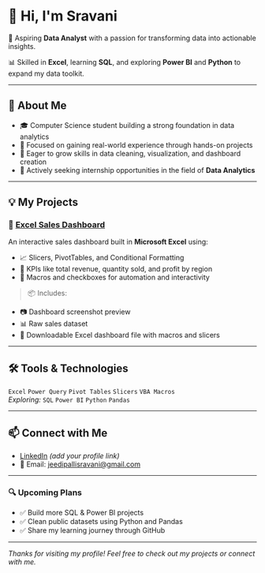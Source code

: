 # 👋 Hi, I'm Sravani

🎯 Aspiring **Data Analyst** with a passion for transforming data into actionable insights.

📊 Skilled in **Excel**, learning **SQL**, and exploring **Power BI** and **Python** to expand my data toolkit.

---

## 📌 About Me

- 🎓 Computer Science student building a strong foundation in data analytics  
- 🚀 Focused on gaining real-world experience through hands-on projects  
- 🧠 Eager to grow skills in data cleaning, visualization, and dashboard creation  
- 💼 Actively seeking internship opportunities in the field of **Data Analytics**

---

## 💡 My Projects

### 🔹 [Excel Sales Dashboard](https://github.com/J-sravani19/Excel-sales-dashboard)
An interactive sales dashboard built in **Microsoft Excel** using:
- 📈 Slicers, PivotTables, and Conditional Formatting
- 🧮 KPIs like total revenue, quantity sold, and profit by region
- 🔄 Macros and checkboxes for automation and interactivity

> 📦 Includes:
- 📷 Dashboard screenshot preview
- 📊 Raw sales dataset
- 📁 Downloadable Excel dashboard file with macros and slicers

---

## 🛠️ Tools & Technologies

`Excel` `Power Query` `Pivot Tables` `Slicers` `VBA Macros`  
_Exploring:_ `SQL` `Power BI` `Python` `Pandas`

---

## 📫 Connect with Me

- [LinkedIn](https://www.linkedin.com/in/jeedipalli-sravani) *(add your profile link)*
- 📧 Email: jeedipallisravani@gmail.com

---

### 🔍 Upcoming Plans

- ✅ Build more SQL & Power BI projects
- ✅ Clean public datasets using Python and Pandas
- ✅ Share my learning journey through GitHub

---

_Thanks for visiting my profile! Feel free to check out my projects or connect with me._
